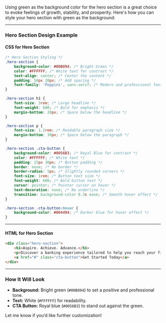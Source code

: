 Using green as the background color for the hero section is a great choice to evoke feelings of growth, stability, and prosperity. Here's how you can style your hero section with green as the background:

---

### **Hero Section Design Example**

#### **CSS for Hero Section**
```css
/* Hero Section Styling */
.hero-section {
    background-color: #00B894; /* Bright Green */
    color: #FFFFFF; /* White text for contrast */
    text-align: center; /* Center the content */
    padding: 50px 20px; /* Add spacing */
    font-family: 'Poppins', sans-serif; /* Modern and professional font */
}

.hero-section h1 {
    font-size: 3rem; /* Large headline */
    font-weight: 600; /* Bold for emphasis */
    margin-bottom: 20px; /* Space below the headline */
}

.hero-section p {
    font-size: 1.2rem; /* Readable paragraph size */
    margin-bottom: 30px; /* Space below the paragraph */
}

.hero-section .cta-button {
    background-color: #0056B3; /* Royal Blue for contrast */
    color: #FFFFFF; /* White text */
    padding: 15px 30px; /* Button padding */
    border: none; /* No border */
    border-radius: 5px; /* Slightly rounded corners */
    font-size: 1rem; /* Button text size */
    font-weight: 600; /* Bold button text */
    cursor: pointer; /* Pointer cursor on hover */
    text-decoration: none; /* No underline */
    transition: background-color 0.3s ease; /* Smooth hover effect */
}

.hero-section .cta-button:hover {
    background-color: #004494; /* Darker blue for hover effect */
}
```

---

#### **HTML for Hero Section**
```html
<div class="hero-section">
    <h1>Aspire. Achieve. Advance.</h1>
    <p>Discover a banking experience tailored to help you reach your financial goals.</p>
    <a href="#" class="cta-button">Get Started Today</a>
</div>
```

---

### **How It Will Look**
- **Background:** Bright green (`#00B894`) to set a positive and professional tone.  
- **Text:** White (`#FFFFFF`) for readability.  
- **CTA Button:** Royal blue (`#0056B3`) to stand out against the green.  

Let me know if you’d like further customization!